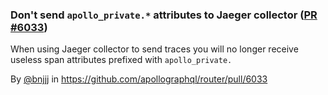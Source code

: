 ### Don't send `apollo_private.*` attributes to  Jaeger collector ([PR #6033](https://github.com/apollographql/router/pull/6033))


When using Jaeger collector to send traces you will no longer receive useless span attributes prefixed with `apollo_private.`

By [@bnjjj](https://github.com/bnjjj) in https://github.com/apollographql/router/pull/6033